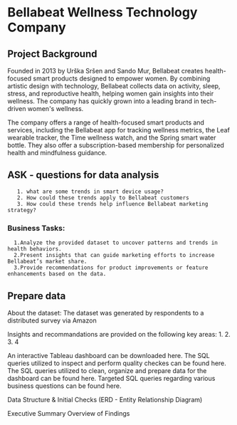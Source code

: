 # Bellabeat Wellness Technology Company 

## Project Background

Founded in 2013 by Urška Sršen and Sando Mur, Bellabeat creates health-focused smart products designed to empower women. By combining artistic design with technology, Bellabeat collects data on activity, sleep, stress, and reproductive health, helping women gain insights into their wellness. The company has quickly grown into a leading brand in tech-driven women's wellness.
 
The company offers a range of health-focused smart products and services, including the Bellabeat app for tracking wellness metrics, the Leaf wearable tracker, the Time wellness watch, and the Spring smart water bottle. They also offer a subscription-based membership for personalized health and mindfulness guidance. 

## ASK - questions for data analysis
       1. what are some trends in smart device usage?
       2. How could these trends apply to Bellabeat customers
       3. How could these trends help influence Bellabeat marketing strategy?
       
### Business Tasks:
      1.Analyze the provided dataset to uncover patterns and trends in health behaviors.
      2.Present insights that can guide marketing efforts to increase Bellabeat’s market share.
      3.Provide recommendations for product improvements or feature enhancements based on the data.


## Prepare data
About the dataset:
The dataset was generated by respondents to a distributed survey via Amazon 




Insights and recommandations are provided on the following key areas:
1.
2.
3.
4

An interactive Tableau dashboard can be downloaded here.
The SQL queries utilized to inspect and perform quality checkes can be found here.
The SQL queries utilized to clean, organize and prepare data for the dashboard can be found here.
Targeted SQL queries regarding various business questions can be found here.


Data Structure & Initial Checks
  (ERD - Entity Relationship Diagram)

Executive Summary
  Overview of Findings
